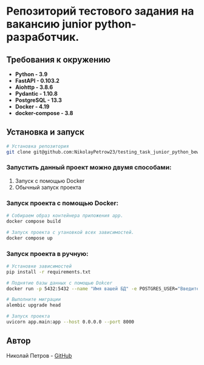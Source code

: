 # Репозиторий тестового задания на вакансию junior python-разработчик.

## Требования к окружению

- **Python - 3.9**
- **FastAPI - 0.103.2**
- **Aiohttp - 3.8.6**
- **Pydantic - 1.10.8**
- **PostgreSQL - 13.3**
- **Docker - 4.19**
- **docker-compose - 3.8**

## Установка и запуск

```bash
# Установка репозитория
git clone git@github.com:NikolayPetrow23/testing_task_junior_python_bew.git
```

### Запустить данный проект можно двумя способами:
1. Запуск с помощью Docker
2. Обычный запуск проекта


### Запуск проекта с помощью Docker:
```bash
# Собираем образ контейнера приложения app.
docker compose build
```
```bash
# Запуск проекта с утановкой всех зависимостей.
docker compose up
```

### Запуск проекта в ручную:
```bash
# Установке зависимостей
pip install -r requirements.txt
```

```bash
# Поднятие базы данных с помощью Dokcer
docker run -p 5432:5432 --name "Имя вашей БД" -e POSTGRES_USER="Введите пользователя для БД" -e POSTGRES_PASSWORD="Введите пароль для БД" -e POSTGRES_DB="Имя вашей БД" -d postgres:13.3
```

```bash
# Выполните миграции
alembic upgrade head
```

```bash
# Запуск проекта
uvicorn app.main:app --host 0.0.0.0 --port 8000
```


## Автор
Николай Петров - [GitHub](https://github.com/NikolayPetrow23)
